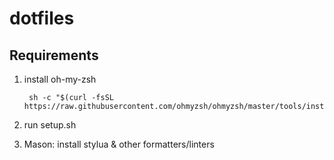 # dotfiles

## Requirements

1. install oh-my-zsh 

        sh -c "$(curl -fsSL https://raw.githubusercontent.com/ohmyzsh/ohmyzsh/master/tools/install.sh)"


2. run setup.sh
3. Mason: install stylua & other formatters/linters



